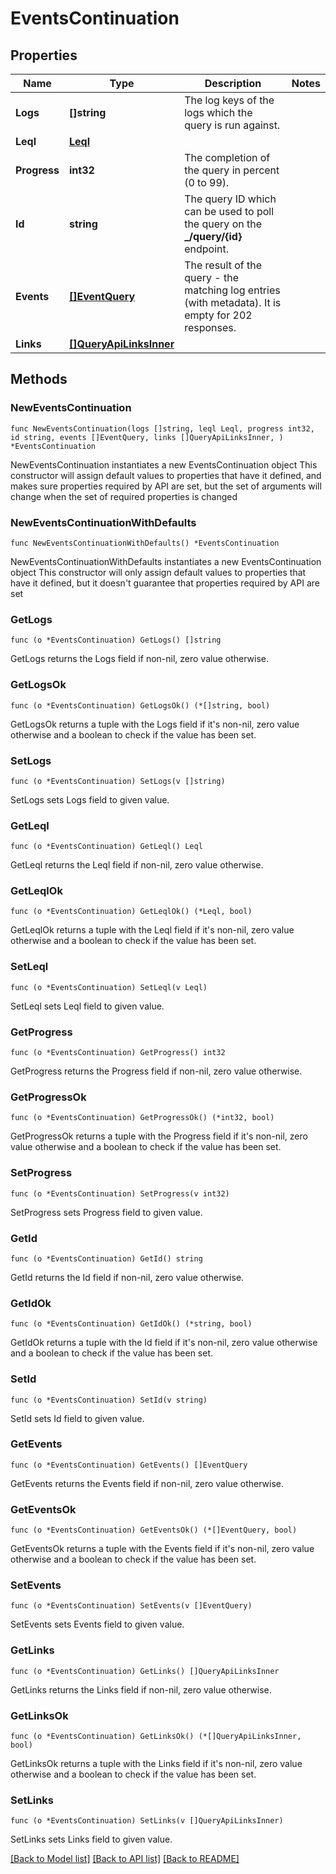 # EventsContinuation

## Properties

Name | Type | Description | Notes
------------ | ------------- | ------------- | -------------
**Logs** | **[]string** | The log keys of the logs which the query is run against. | 
**Leql** | [**Leql**](Leql.md) |  | 
**Progress** | **int32** | The completion of the query in percent (0 to 99). | 
**Id** | **string** | The query ID which can be used to poll the query on the **_/query/{id}** endpoint. | 
**Events** | [**[]EventQuery**](EventQuery.md) | The result of the query - the matching log entries (with metadata). It is empty for 202 responses.  | 
**Links** | [**[]QueryApiLinksInner**](QueryApiLinksInner.md) |  | 

## Methods

### NewEventsContinuation

`func NewEventsContinuation(logs []string, leql Leql, progress int32, id string, events []EventQuery, links []QueryApiLinksInner, ) *EventsContinuation`

NewEventsContinuation instantiates a new EventsContinuation object
This constructor will assign default values to properties that have it defined,
and makes sure properties required by API are set, but the set of arguments
will change when the set of required properties is changed

### NewEventsContinuationWithDefaults

`func NewEventsContinuationWithDefaults() *EventsContinuation`

NewEventsContinuationWithDefaults instantiates a new EventsContinuation object
This constructor will only assign default values to properties that have it defined,
but it doesn't guarantee that properties required by API are set

### GetLogs

`func (o *EventsContinuation) GetLogs() []string`

GetLogs returns the Logs field if non-nil, zero value otherwise.

### GetLogsOk

`func (o *EventsContinuation) GetLogsOk() (*[]string, bool)`

GetLogsOk returns a tuple with the Logs field if it's non-nil, zero value otherwise
and a boolean to check if the value has been set.

### SetLogs

`func (o *EventsContinuation) SetLogs(v []string)`

SetLogs sets Logs field to given value.


### GetLeql

`func (o *EventsContinuation) GetLeql() Leql`

GetLeql returns the Leql field if non-nil, zero value otherwise.

### GetLeqlOk

`func (o *EventsContinuation) GetLeqlOk() (*Leql, bool)`

GetLeqlOk returns a tuple with the Leql field if it's non-nil, zero value otherwise
and a boolean to check if the value has been set.

### SetLeql

`func (o *EventsContinuation) SetLeql(v Leql)`

SetLeql sets Leql field to given value.


### GetProgress

`func (o *EventsContinuation) GetProgress() int32`

GetProgress returns the Progress field if non-nil, zero value otherwise.

### GetProgressOk

`func (o *EventsContinuation) GetProgressOk() (*int32, bool)`

GetProgressOk returns a tuple with the Progress field if it's non-nil, zero value otherwise
and a boolean to check if the value has been set.

### SetProgress

`func (o *EventsContinuation) SetProgress(v int32)`

SetProgress sets Progress field to given value.


### GetId

`func (o *EventsContinuation) GetId() string`

GetId returns the Id field if non-nil, zero value otherwise.

### GetIdOk

`func (o *EventsContinuation) GetIdOk() (*string, bool)`

GetIdOk returns a tuple with the Id field if it's non-nil, zero value otherwise
and a boolean to check if the value has been set.

### SetId

`func (o *EventsContinuation) SetId(v string)`

SetId sets Id field to given value.


### GetEvents

`func (o *EventsContinuation) GetEvents() []EventQuery`

GetEvents returns the Events field if non-nil, zero value otherwise.

### GetEventsOk

`func (o *EventsContinuation) GetEventsOk() (*[]EventQuery, bool)`

GetEventsOk returns a tuple with the Events field if it's non-nil, zero value otherwise
and a boolean to check if the value has been set.

### SetEvents

`func (o *EventsContinuation) SetEvents(v []EventQuery)`

SetEvents sets Events field to given value.


### GetLinks

`func (o *EventsContinuation) GetLinks() []QueryApiLinksInner`

GetLinks returns the Links field if non-nil, zero value otherwise.

### GetLinksOk

`func (o *EventsContinuation) GetLinksOk() (*[]QueryApiLinksInner, bool)`

GetLinksOk returns a tuple with the Links field if it's non-nil, zero value otherwise
and a boolean to check if the value has been set.

### SetLinks

`func (o *EventsContinuation) SetLinks(v []QueryApiLinksInner)`

SetLinks sets Links field to given value.



[[Back to Model list]](../README.md#documentation-for-models) [[Back to API list]](../README.md#documentation-for-api-endpoints) [[Back to README]](../README.md)


